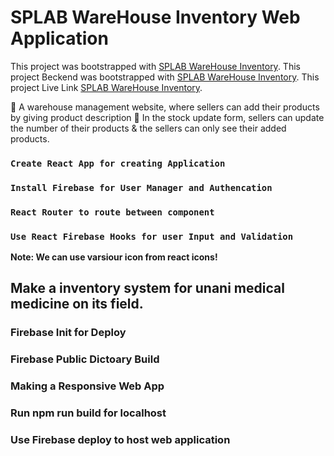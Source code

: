 # SPLAB WareHouse Inventory Web Application

This project was bootstrapped with [SPLAB WareHouse Inventory](https://github.com/ProgrammingHeroWC4/warehouse-management-client-side-MuhammadRabius.git).
This project Beckend was bootstrapped with [SPLAB WareHouse Inventory](https://github.com/ProgrammingHeroWC4/warehouse-management-server-side-MuhammadRabius.git).
This project Live Link [SPLAB WareHouse Inventory](https://splab-87a88.web.app/).

	A warehouse management website, where sellers can add their products by giving product description
	In the stock update form, sellers can update the number of their products & the sellers can only see their added products.



### `Create React App for creating Application`

### `Install Firebase for User Manager and Authencation`

### `React Router to route between component`

### `Use React Firebase Hooks for user Input and Validation`

**Note: We can use varsiour icon from react icons!**

## Make a inventory system for unani medical medicine on its field.


### Firebase Init for Deploy


### Firebase Public Dictoary Build


### Making a Responsive Web App

### Run npm run build for localhost

### Use Firebase deploy to host web application


